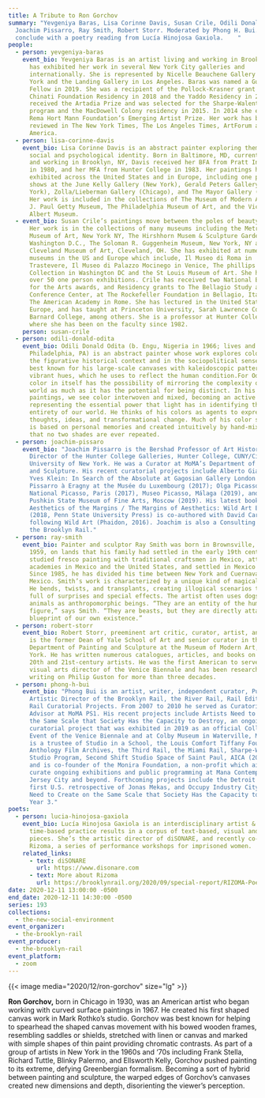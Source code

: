 ```yaml
---
title: A Tribute to Ron Gorchov
summary: "Yevgeniya Baras, Lisa Corinne Davis, Susan Crile, Odili Donald Odita,
  Joachim Pissarro, Ray Smith, Robert Storr. Moderated by Phong H. Bui. We'll
  conclude with a poetry reading from Lucía Hinojosa Gaxiola.    "
people:
  - person: yevgeniya-baras
    event_bio: Yevgeniya Baras is an artist living and working in Brooklyn, NY. She
      has exhibited her work in several New York City galleries and
      internationally. She is represented by Nicelle Beauchene Gallery in New
      York and the Landing Gallery in Los Angeles. Baras was named a Guggenheim
      Fellow in 2019. She was a recipient of the Pollock-Krasner grant and the
      Chinati Foundation Residency in 2018 and the Yaddo Residency in 2017. She
      received the Artadia Prize and was selected for the Sharpe-Walentas studio
      program and the MacDowell Colony residency in 2015. In 2014 she earned the
      Rema Hort Mann Foundation’s Emerging Artist Prize. Her work has been
      reviewed in The New York Times, The Los Angeles Times, ArtForum and Art in
      America.
  - person: lisa-corinne-davis
    event_bio: Lisa Corinne Davis is an abstract painter exploring themes of racial,
      social and psychological identity. Born in Baltimore, MD, currently living
      and working in Brooklyn, NY, Davis received her BFA from Pratt Institute
      in 1980, and her MFA from Hunter College in 1983. Her paintings have been
      exhibited across the United States and in Europe, including one person
      shows at the June Kelly Gallery (New York), Gerald Peters Gallery (New
      York), Zolla/Lieberman Gallery (Chicago), and The Mayor Gallery (London).
      Her work is included in the collections of The Museum of Modern Art, the
      J. Paul Getty Museum, The Philadelphia Museum of Art, and the Victoria and
      Albert Museum.
  - event_bio: Susan Crile’s paintings move between the poles of beauty and horror.
      Her work is in the collections of many museums including the Metropolitan
      Museum of Art, New York NY, The Hirshhorn Musem & Sculpture Garden,
      Washington D.C., The Soloman R. Guggenheim Museum, New York, NY and the
      Cleveland Museum of Art, Cleveland, OH. She has exhibited at numerous
      museums in the US and Europe which include, Il Museo di Roma in
      Trastevere, Il Museo di Palazzo Mocinego in Venice, The phillips
      Collection in Washington DC and the St Louis Museum of Art. She has had
      over 50 one person exhibitions. Crile has received two National Endowment
      for the Arts awards, and Residency grants to The Bellagio Study and
      Conference Center, at The Rockefeller Foundation in Bellagio, Italy and to
      The American Academy in Rome. She has lectured in the United States and
      Europe, and has taught at Princeton University, Sarah Lawrence College and
      Barnard College, among others. She is a professor at Hunter College, CUNY
      where she has been on the faculty since 1982.
    person: susan-crile
  - person: odili-donald-odita
    event_bio: Odili Donald Odita (b. Engu, Nigeria in 1966; lives and works in
      Philadelphia, PA) is an abstract painter whose work explores color both in
      the figurative historical context and in the sociopolitical sense. He is
      best known for his large-scale canvases with kaleidoscopic patterns and
      vibrant hues, which he uses to reflect the human condition.For Odita,
      color in itself has the possibility of mirroring the complexity of the
      world as much as it has the potential for being distinct. In his
      paintings, we see color interwoven and mixed, becoming an active agent in
      representing the essential power that light has in identifying the
      entirety of our world. He thinks of his colors as agents to express
      thoughts, ideas, and transformational change. Much of his color selection
      is based on personal memories and created intuitively by hand-mixing, so
      that no two shades are ever repeated.
  - person: joachim-pissaro
    event_bio: "Joachim Pissarro is the Bershad Professor of Art History and
      Director of the Hunter College Galleries, Hunter College, CUNY/City
      University of New York. He was a Curator at MoMA’s Department of Painting
      and Sculpture. His recent curatorial projects include Alberto Giacometti |
      Yves Klein: In Search of the Absolute at Gagosian Gallery London (2016);
      Pissarro à Eragny at the Musée du Luxembourg (2017); Olga Picasso, Musée
      National Picasso, Paris (2017), Museo Picasso, Málaga (2019), and the
      Pushkin State Museum of Fine Arts, Moscow (2019). His latest book
      Aesthetics of the Margins / The Margins of Aesthetics: Wild Art Explained
      (2018, Penn State University Press) is co-authored with David Carrier,
      following Wild Art (Phaidon, 2016). Joachim is also a Consulting Editor of
      the Brooklyn Rail."
  - person: ray-smith
    event_bio: Painter and sculptor Ray Smith was born in Brownsville, Texas in
      1959, on lands that his family had settled in the early 19th century. He
      studied fresco painting with traditional craftsmen in Mexico, attended art
      academies in Mexico and the United States, and settled in Mexico City.
      Since 1985, he has divided his time between New York and Cuernavaca,
      Mexico. Smith’s work is characterized by a unique kind of magical realism.
      He bends, twists, and transplants, creating illogical scenarios that are
      full of surprises and special effects. The artist often uses dogs and
      animals as anthropomorphic beings. “They are an entity of the human
      figure,” says Smith. “They are beasts, but they are directly attached to a
      blueprint of our own existence.”
  - person: robert-storr
    event_bio: Robert Storr, preeminent art critic, curator, artist, and educator,
      is the former Dean of Yale School of Art and senior curator in the
      Department of Painting and Sculpture at the Museum of Modern Art, New
      York. He has written numerous catalogues, articles, and books on major
      20th and 21st-century artists. He was the first American to serve as
      visual arts director of the Venice Biennale and has been researching and
      writing on Philip Guston for more than three decades.
  - person: phong-h-bui
    event_bio: "Phong Bui is an artist, writer, independent curator, Publisher and
      Artistic Director of the Brooklyn Rail, the River Rail, Rail Editions, and
      Rail Curatorial Projects. From 2007 to 2010 he served as Curatorial
      Advisor at MoMA PS1. His recent projects include Artists Need to Create on
      the Same Scale that Society Has the Capacity to Destroy, an ongoing
      curatorial project that was exhibited in 2019 as an official Collateral
      Event of the Venice Biennale and at Colby Museum in Waterville, Maine. He
      is a trustee of Studio in a School, the Louis Comfort Tiffany Foundation,
      Anthology Film Archives, the Third Rail, the Miami Rail, Sharpe-Walentas
      Studio Program, Second Shift Studio Space of Saint Paul, AICA (2007-2020),
      and is co-founder of the Monira Foundation, a non-profit which aims to
      curate ongoing exhibitions and public programming at Mana Contemporary in
      Jersey City and beyond. Forthcoming projects include the Detroit Rail, the
      first U.S. retrospective of Jonas Mekas, and Occupy Industry City: Artists
      Need to Create on the Same Scale that Society Has the Capacity to Destroy,
      Year 3."
poets:
  - person: lucia-hinojosa-gaxiola
    event_bio: Lucía Hinojosa Gaxiola is an interdisciplinary artist & writer whose
      time-based practice results in a corpus of text-based, visual and sound
      pieces. She’s the artistic director of diSONARE, and recently co-founded
      Rizoma, a series of performance workshops for imprisoned women.
    related_links:
      - text: diSONARE
        url: https://www.disonare.com
      - text: More about Rizoma
        url: https://brooklynrail.org/2020/09/special-report/RIZOMA-Poetry-and-Performance-Workshops
date: 2020-12-11 13:00:00 -0500
end_date: 2020-12-11 14:30:00 -0500
series: 193
collections:
  - the-new-social-environment
event_organizer:
  - the-brooklyn-rail
event_producer:
  - the-brooklyn-rail
event_platform:
  - zoom
---
```

{{< image media="2020/12/ron-gorchov" size="lg" >}}

**Ron Gorchov,** born in Chicago in 1930, was an American artist who began working with curved surface paintings in 1967. He created his first shaped canvas work in Mark Rothko’s studio. Gorchov was best known for helping to spearhead the shaped canvas movement with his bowed wooden frames, resembling saddles or shields, stretched with linen or canvas and marked with simple shapes of thin paint providing chromatic contrasts. As part of a group of artists in New York in the 1960s and ‘70s including Frank Stella, Richard Tuttle, Blinky Palermo, and Ellsworth Kelly, Gorchov pushed painting to its extreme, defying Greenbergian formalism. Becoming a sort of hybrid between painting and sculpture, the warped edges of Gorchov’s canvases created new dimensions and depth, disorienting the viewer’s perception.
